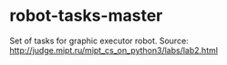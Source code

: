 # robot-tasks-master
Set of tasks for graphic executor robot. Source: http://judge.mipt.ru/mipt_cs_on_python3/labs/lab2.html
